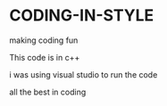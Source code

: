 # CODING-IN-STYLE
making coding fun 


This code is in c++ 

i was using visual studio to run the code

all the best in coding
